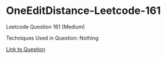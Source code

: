 # OneEditDistance-Leetcode-161

Leetcode Question 161 (Medium)

Techniques Used in Question:
Nothing

[Link to Question](https://leetcode.com/problems/one-edit-distance/)
